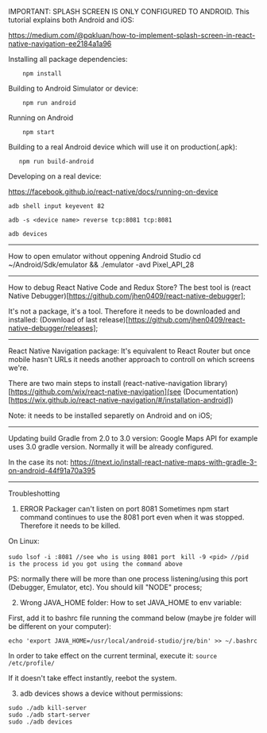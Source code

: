IMPORTANT: SPLASH SCREEN IS ONLY CONFIGURED TO ANDROID. This tutorial explains both Android and iOS:

https://medium.com/@pqkluan/how-to-implement-splash-screen-in-react-native-navigation-ee2184a1a96




Installing all package dependencies:
```
    npm install
```

Building to Android Simulator or device:
```
    npm run android
```

Running on Android
```
    npm start
```

Building to a real Android device which will use it on production(.apk):
```
   npm run build-android 
```

Developing on a real device:

https://facebook.github.io/react-native/docs/running-on-device

```
adb shell input keyevent 82
```

```
adb -s <device name> reverse tcp:8081 tcp:8081

adb devices
```

________________
How to open emulator without oppening Android Studio
cd  ~/Android/Sdk/emulator && ./emulator -avd Pixel_API_28

________________
How to debug React Native Code and Redux Store?
The best tool is (react Native Debugger)[https://github.com/jhen0409/react-native-debugger];

It's not a package, it's a tool. Therefore it needs to be downloaded and installed:
(Download of last release)[https://github.com/jhen0409/react-native-debugger/releases];

____________________
React Native Navigation package:
It's equivalent to React Router but once mobile hasn't URLs
it needs another approach to controll on which screens we're.

There are two main steps to install (react-native-navigation library)[https://github.com/wix/react-native-navigation](see (Documentation)[https://wix.github.io/react-native-navigation/#/installation-android])

Note: it needs to be installed separetly on Android and on iOS;

____________________
Updating build Gradle from 2.0 to 3.0 version:
Google Maps API for example uses 3.0 gradle version. Normally it will be already configured.

In the case its not:
https://itnext.io/install-react-native-maps-with-gradle-3-on-android-44f91a70a395
______________
Troubleshotting

1. ERROR  Packager can't listen on port 8081
Sometimes npm start command continues to use the 8081 port even when it was stopped. Therefore it needs to be killed.

On Linux:

```sudo lsof -i :8081 //see who is using 8081 port ```
```kill -9 <pid> //pid is the process id you got using the command above```

PS: normally there will be more than one process listening/using this port (Debugger, Emulator, etc). You should kill "NODE" process;

2. Wrong JAVA_HOME folder: 
How to set JAVA_HOME to env variable:

First, add it to bashrc file running the command below (maybe jre folder will be different on your computer):

```echo 'export JAVA_HOME=/usr/local/android-studio/jre/bin' >> ~/.bashrc```

In order to take effect on the current terminal, execute it:
```source /etc/profile/```

If it doesn't take effect instantly, reebot the system.

3. adb devices shows a device without permissions:

```
sudo ./adb kill-server
sudo ./adb start-server
sudo ./adb devices
```









